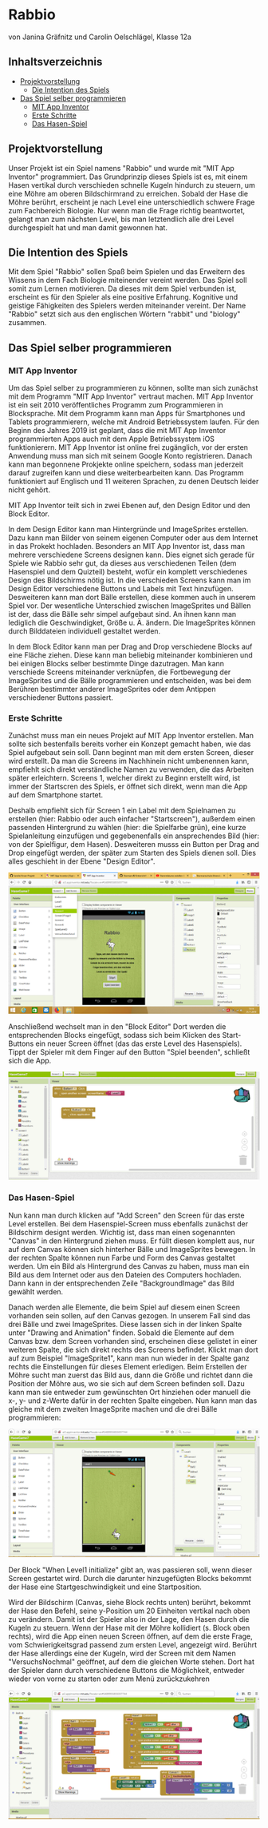 # Rabbio 

von Janina Gräfnitz und Carolin Oelschlägel, Klasse 12a

## Inhaltsverzeichnis
* [Projektvorstellung](#Projektvorstellung)
  * [Die Intention des Spiels](#Intention)
* [Das Spiel selber programmieren](#dssp)
  * [MIT App Inventor](#ai)
  * [Erste Schritte](#ErsteSchritte)
  * [Das Hasen-Spiel](#DasHasenSpiel)

## Projektvorstellung

Unser Projekt ist ein Spiel namens "Rabbio" und wurde  mit "MIT App Inventor" programmiert. Das Grundprinzip dieses Spiels ist es, mit einem Hasen vertikal durch verschieden schnelle Kugeln hindurch zu steuern, um eine Möhre am oberen Bildschirmrand zu erreichen. Sobald der Hase die Möhre berührt, erscheint je nach Level eine unterschiedlich schwere Frage zum Fachbereich Biologie. Nur wenn man die Frage richtig beantwortet, gelangt man zum nächsten Level, bis man letztendlich alle drei Level durchgespielt hat und man damit gewonnen hat.


## Die Intention des Spiels <a name="Intention"></a>

Mit dem Spiel "Rabbio" sollen Spaß beim Spielen und das Erweitern des Wissens in dem Fach Biologie miteinender vereint werden. Das Spiel soll somit zum Lernen motivieren. Da dieses mit dem Spiel verbunden ist, erscheint es für den Spieler als eine positive Erfahrung. Kognitive und geistige Fähigkeiten des Spielers werden miteinander vereint.
Der Name "Rabbio" setzt sich aus den englischen Wörtern "rabbit" und "biology" zusammen. 

## Das Spiel selber programmieren <a name="dssp"></a>

### MIT App Inventor <a name="ai"></a>

Um das Spiel selber zu programmieren zu können, sollte man sich zunächst mit dem Programm "MIT App Inventor" vertraut machen.
MIT App Inventor ist ein seit 2010 veröffentliches Programm zum Programmieren in Blocksprache. 
Mit dem Programm kann man Apps für Smartphones und Tablets programmierern, welche mit Android Betriebssystem laufen. Für den Beginn des Jahres 2019 ist geplant, dass die mit MIT App Inventor programmierten Apps auch mit dem Apple Betriebssystem iOS funktionierern.
MIT App Inventor ist online frei zugänglich, vor der ersten Anwendung muss man sich mit seinem Google Konto registrieren.
Danach kann man begonnene Prokjekte online speichern, sodass man jederzeit darauf zugreifen kann und diese weiterbearbeiten kann.
Das Programm funktioniert auf Englisch und 11 weiteren Sprachen, zu denen Deutsch leider nicht gehört. 

MIT App Inventor teilt sich in zwei Ebenen auf, den Design Editor und den Block Editor. 

In dem Design Editor kann man Hintergründe und ImageSprites erstellen. 
Dazu kann man Bilder von seinem eigenen Computer oder aus dem Internet in das Prokekt hochladen. Besonders an MIT App Inventor ist, dass man mehrere verschiedene Screens designen kann. Dies eignet sich gerade für Spiele wie Rabbio sehr gut, da dieses aus verschiedenen Teilen (dem Hasenspiel und dem Quizteil) besteht, wofür ein komplett verschiedenes Design des Bildschirms nötig ist. 
In die verschieden Screens kann man im Design Editor verschiedene Buttons und Labels mit Text hinzufügen.
Desweiteren kann man dort Bälle erstellen, diese kommen auch in unserem Spiel vor. Der wesentliche Unterschied zwischen ImageSprites und Bällen ist der, dass die Bälle sehr simpel aufgebaut sind. An ihnen kann man lediglich die Geschwindigket, Größe u. Ä. ändern. Die ImageSprites können durch Bilddateien individuell gestaltet werden.

In dem Block Editor kann man per Drag and Drop verschiedene Blocks auf eine Fläche ziehen. 
Diese kann man beliebig miteinander kombinieren und bei einigen Blocks selber bestimmte Dinge dazutragen. 
Man kann verschiede Screens miteinander verknüpfen, die Fortbewegung der ImageSprites und die Bälle programmieren und entscheiden, was bei dem Berühren bestimmter anderer ImageSprites oder dem Antippen verschiedener Buttons passiert. 

### Erste Schritte <a name="ErsteSchritte"></a>

Zunächst muss man ein neues Projekt auf MIT App Inventor erstellen.
Man sollte sich bestenfalls bereits vorher ein Konzept gemacht haben, wie das Spiel aufgebaut sein soll.
Dann beginnt man mit dem ersten Screen, dieser wird erstellt. Da man die Screens im Nachhinein nicht umbenennen kann, empfiehlt sich direkt verständliche Namen zu verwenden, die das Arbeiten später erleichtern. 
Screens 1, welcher direkt zu Beginn erstellt wird, ist immer der Startscren des Spiels, er öffnet sich direkt, wenn man die App auf dem Smartphone startet. 

Deshalb empfiehlt sich für Screen 1 ein Label mit dem Spielnamen zu erstellen (hier: Rabbio oder auch einfacher "Startscreen"), außerdem einen passenden Hintergrund zu wählen (hier: die Spielfarbe grün), eine kurze Spielanleitung einzufügen und gegebenenfalls ein ansprechendes Bild (hier: von der Spielfigur, dem Hasen).
Desweiteren musss ein Button per Drag and Drop eingefügt werden, der später zum Starten des Spiels dienen soll. 
Dies alles geschieht in der Ebene "Design Editor".




 ![bsp screenshot1](Bilder.exe/Screenshot1.png)




Anschließend wechselt man in den "Block Editor" 
Dort werden die entsprechenden Blocks eingefügt, sodass sich beim Klicken des Start-Buttons ein neuer Screen öffnet (das das erste Level des Hasenspiels). Tippt der Spieler mit dem Finger auf den Button "Spiel beenden", schließt sich die App. 

 ![bsp screenshot2](Bilder.exe/Screenshot2.png)
 
 

### Das Hasen-Spiel <a name="DasHasenSpiel"></a>

Nun kann man durch klicken auf "Add Screen" den Screen für das erste Level erstellen. Bei dem Hasenspiel-Screen muss ebenfalls zunächst der Bildschirm designt werden. 
Wichtig ist, dass man einen sogenannten "Canvas" in den Hintergrund ziehen muss. Er füllt diesen komplett aus, nur auf dem Canvas können sich hinterher Bälle und ImageSprites bewegen. In der rechten Spalte können nun Farbe und Form des Canvas gestaltet werden. Um ein Bild als Hintergrund des Canvas zu haben, muss man ein Bild aus dem Internet oder aus den Dateien des Computers hochladen. Dann kann in der entsprechenden Zeile "BackgroundImage" das Bild gewählt werden.

Danach werden alle Elemente, die beim Spiel auf diesem einen Screen vorhanden sein sollen, auf den Canvas gezogen. In unserem Fall sind das drei Bälle und zwei ImageSprites. Diese lassen sich in der linken Spalte unter "Drawing and Animation" finden. Sobald die Elemente auf dem Canvas bzw. dem Screen vorhanden sind, erscheinen diese gelistet in einer weiteren Spalte, die sich direkt rechts des Screens befindet. Klickt man dort auf zum Beispiel "ImageSprite1", kann man nun wieder in der Spalte ganz rechts die Einstellungen für dieses Element erledigen. Beim Erstellen der Möhre sucht man zuerst das Bild aus, dann die Größe und richtet dann die Position der Möhre aus, wo sie sich auf dem Screen befinden soll. Dazu kann man sie entweder zum gewünschten Ort hinziehen oder manuell die x-, y- und z-Werte dafür in der rechten Spalte eingeben. Nun kann man das gleiche mit dem zweiten ImageSprite machen und die drei Bälle programmieren: 

![bsp screenshot3](Bilder.exe/Screenshot3.png)


Der Block "When Level1 initialize" gibt an, was passieren soll, wenn dieser Screen gestartet wird. Durch die darunter hinzugefügten Blocks bekommt der Hase eine Startgeschwindigkeit und eine Startposition. 

Wird der Bildschirm (Canvas, siehe Block rechts unten) berührt, bekommt der Hase den Befehl, seine y-Position um 20 Einheiten vertikal nach oben zu verändern. Damit ist der Spieler also in der Lage, den Hasen durch die Kugeln zu steuern. Wenn der Hase mit der Möhre kollidiert (s. Block oben rechts), wird die App einen neuen Screen öffnen, auf dem die erste Frage, vom Schwierigkeitsgrad passend zum ersten Level, angezeigt wird. Berührt der Hase allerdings eine der Kugeln, wird der Screen mit dem Namen "VersuchsNochmal" geöffnet, auf dem die gleichen Worte stehen. Dort hat der Spieler dann durch verschiedene Buttons die Möglichkeit, entweder wieder von vorne zu starten oder zum Menü zurückzukehren

![bsp screenshot4](Bilder.exe/Screenshot4.png)



